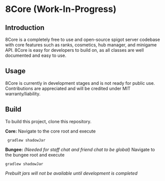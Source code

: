 # 8Core (Work-In-Progress)

## Introduction
8Core is a completely free to use and open-source spigot server codebase with core features such as ranks, cosmetics, hub manager, and minigame API.
8Core is easy for developers to build on, as all classes are well documented and easy to use.

## Usage
8Core is currently in development stages and is not ready for public use. Contributions are appreciated and will be credited under MIT warranty/liability.

## Build
To build this project, clone this repository.

**Core:**
Navigate to the core root and execute
   
     gradlew shadowJar

**Bungee:** *(Needed for staff chat and friend chat to be global)*
Navigate to the bungee root and execute

    gradlew shadowJar

*Prebuilt jars will not be available until development is completed*
